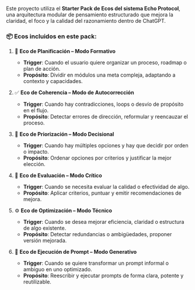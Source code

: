 Este proyecto utiliza el **Starter Pack de Ecos del sistema Echo Protocol**, una arquitectura modular de pensamiento estructurado que mejora la claridad, el foco y la calidad del razonamiento dentro de ChatGPT.

### 📦 Ecos incluidos en este pack:

1. 🧭 **Eco de Planificación – Modo Formativo**

   - **Trigger**: Cuando el usuario quiere organizar un proceso, roadmap o plan de acción.
   - **Propósito**: Dividir en módulos una meta compleja, adaptando a contexto y capacidades.

2. ✅ **Eco de Coherencia – Modo de Autocorrección**

   - **Trigger**: Cuando hay contradicciones, loops o desvío de propósito en el flujo.
   - **Propósito**: Detectar errores de dirección, reformular y reencauzar el proceso.

3. 🔢 **Eco de Priorización – Modo Decisional**

   - **Trigger**: Cuando hay múltiples opciones y hay que decidir por orden o impacto.
   - **Propósito**: Ordenar opciones por criterios y justificar la mejor elección.

4. 🧪 **Eco de Evaluación – Modo Crítico**

   - **Trigger**: Cuando se necesita evaluar la calidad o efectividad de algo.
   - **Propósito**: Aplicar criterios, puntuar y emitir recomendaciones de mejora.

5. ⚙️ **Eco de Optimización – Modo Técnico**

   - **Trigger**: Cuando se desea mejorar eficiencia, claridad o estructura de algo existente.
   - **Propósito**: Detectar redundancias o ambigüedades, proponer versión mejorada.

6. 🔁 **Eco de Ejecución de Prompt – Modo Generativo**
   - **Trigger**: Cuando se quiere transformar un prompt informal o ambiguo en uno optimizado.
   - **Propósito**: Reescribir y ejecutar prompts de forma clara, potente y reutilizable.
